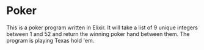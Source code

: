 # Poker
This is a poker program written in Elixir. It will take a list of 9 unique integers between 1 and 
52 and return the winning poker hand between them. The program is playing Texas hold 'em.
